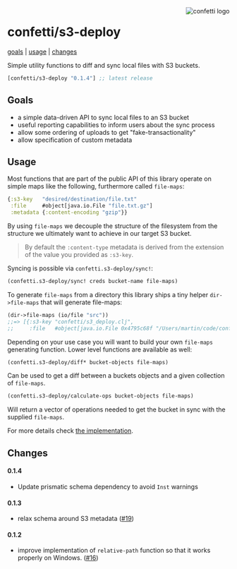 <img src="https://cloud.githubusercontent.com/assets/97496/11431670/0ef1bb58-949d-11e5-83f7-d07cf1dd89c7.png" alt="confetti logo" align="right" />

# confetti/s3-deploy

[goals](#goals) | [usage](#usage) | [changes](#changes)

Simple utility functions to diff and sync local files with S3 buckets.

[](dependency)
```clojure
[confetti/s3-deploy "0.1.4"] ;; latest release
```
[](/dependency)

## Goals

- a simple data-driven API to sync local files to an S3 bucket
- useful reporting capabilities to inform users about the sync process
- allow some ordering of uploads to get "fake-transactionality"
- allow specification of custom metadata

## Usage

Most functions that are part of the public API of this library operate
on simple maps like the following, furthermore called `file-maps`:
```clojure
{:s3-key   "desired/destination/file.txt"
 :file     #object[java.io.File "file.txt.gz"]
 :metadata {:content-encoding "gzip"}}
```
By using `file-maps` we decouple the structure of the filesystem from
the structure we ultimately want to achieve in our target S3 bucket.

> By default the `:content-type` metadata is derived from the extension
> of the value you provided as `:s3-key`.

Syncing is possible via `confetti.s3-deploy/sync!`:
```clojure
(confetti.s3-deploy/sync! creds bucket-name file-maps)
```
To generate `file-maps` from a directory this library ships a tiny
helper `dir->file-maps` that will generate file-maps:
```clojure
(dir->file-maps (io/file "src"))
;;=> [{:s3-key "confetti/s3_deploy.clj",
;;     :file   #object[java.io.File 0x4795c68f "/Users/martin/code/confetti-s3-deploy/src/confetti/s3_deploy.clj"]}]
```
Depending on your use case you will want to build your own `file-maps`
generating function. Lower level functions are available as well:
```clojure
(confetti.s3-deploy/diff* bucket-objects file-maps)
```
Can be used to get a diff between a buckets objects and a given collection
of `file-maps`.
```clojure
(confetti.s3-deploy/calculate-ops bucket-objects file-maps)
```
Will return a vector of operations needed to get the bucket in sync with
the supplied `file-maps`.

For more details check [the implementation](https://github.com/confetti-clj/s3-deploy/blob/master/src/confetti/s3_deploy.clj).

## Changes

#### 0.1.4

- Update prismatic schema dependency to avoid `Inst` warnings

#### 0.1.3

- relax schema around S3 metadata ([#19](https://github.com/confetti-clj/s3-deploy/issues/19))

#### 0.1.2

- improve implementation of `relative-path` function so that it works properly on Windows. ([#16](https://github.com/confetti-clj/s3-deploy/pull/16))
